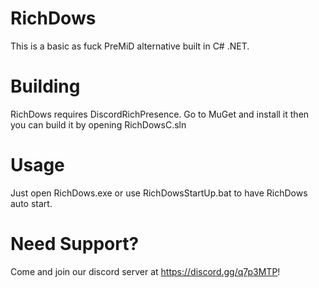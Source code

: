# RichDows
This is a basic as fuck PreMiD alternative built in C# .NET.

# Building
RichDows requires DiscordRichPresence. Go to MuGet and install it then you can build it by opening RichDowsC.sln

# Usage
Just open RichDows.exe or use RichDowsStartUp.bat to have RichDows auto start.

# Need Support?
Come and join our discord server at https://discord.gg/q7p3MTP!